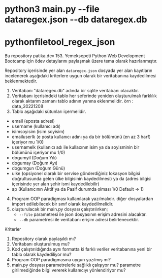 # python3 main.py --file dataregex.json --db dataregex.db

# pythonfiletool_regex_json

Bu repository patika.dev 153. Yemeksepeti Python Web Development Bootcamp için ödev detaylarını paylaşmak üzere tema olarak hazırlanmıştır. 

Repository içerisinde yer alan `dataregex.json` dosyada yer alan kayıtların incelenerek aşağıdaki kriterlere uygun olarak bir veritabanına kaydedilmesi beklenmektedir. 
1. Veritabanı "dataregex.db" adında bir sqlite veritabanı olacaktır.
2. Veritabanı içerisindeki tablo her seferinde yeniden oluşturulmalı farklılık olarak aktarım zamanı tablo adının yanına eklenmelidir. örn : data_20221208
3. Tablo aşağıdaki sütunları içermelidir.
  - email (eposta adresi)
  - username (kullanıcı adı)
  - isimsoyisim (isim soyisim)
  - emailuserlk (e posta kullanıcı adını ya da bir bölümünü (en az 3 harf) içeriyor mu 1/0)
  - usernamelk (kullanıcı adı ile kullacının isim ya da soyisminin bir bölümünü içeriyor mu 1/0)
  - dogumyil (Doğum Yılı)
  - dogumay  (Doğum Ayı)
  - dogumgun (Doğum Günü)
  - ulke (opsiyonel olarak bir servise gönderdiğiniz lokasyon bilgisi doğrultusunda gelen ülke bilgisinin kaydedilmesi) ya da (adres bilgisi içerisinde yer alan şehir ismi kaydedilebilir)
  - ap (Kullanıcının Aktif ya da Pasif durumda olması 1/0 Default => 1)
4. Program OOP paradigması kullanılarak yazılmalıdır. diğer dosyalardan import edilebilecek bir sınıf olarak kaydedilmelidir.
5. oluşturulacak bir main.py dosyası çalıştırılırken;
   - `--file` parametresi ile json dosyasının erişim adresini alacaktır.
   - `--db` parametresi ile veritabanı erişim adresi belirlenecektir. 

Kriterler
1. Repository olarak paylaşıldı mı?
2. Veritabanı oluşturulmuş mu?
3. Kod çalıştırıldığında aynı formatta ki farklı veriler veritabanına yeni bir tablo olarak kaydediliyor mu?
4. Program OOP paradigmasına uygun yazılmış mı?
5. main.py dosyası parametrelerle sağlıklı çalışıyor mu? parametre girilmediğinde bilgi vererek kullanıcıyı yönlendiriyor mu?
  
